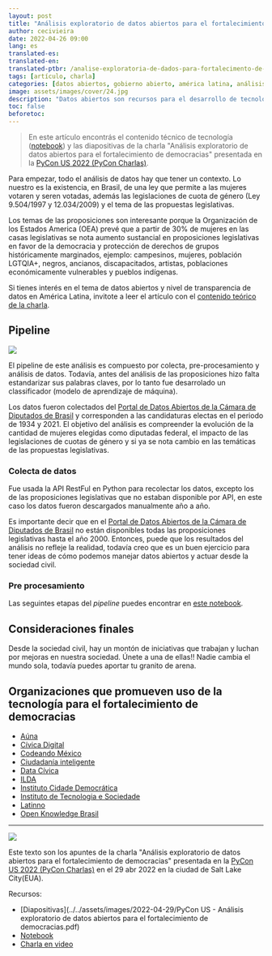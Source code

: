 ```yaml
---
layout: post
title: "Análisis exploratorio de datos abiertos para el fortalecimiento de democracias"
author: cecivieira
date: 2022-04-26 09:00
lang: es
translated-es: 
translated-en: 
translated-ptbr: /analise-exploratoria-de-dados-para-fortalecimento-de-democracias
tags: [artículo, charla]
categories: [datos abiertos, gobierno abierto, américa latina, análisis exploratorio, innovación cívica, pandas]
image: assets/images/cover/24.jpg
description: "Datos abiertos son recursos para el desarrollo de tecnologías que ayudan a solventar problemas sociales y fomentar la gestión participativa en los gobiernos locales. El artículo enseñará técnicas iniciales para explotar conjuntos de datos abiertos con la libreria Pandas."
toc: false
beforetoc:
---
```

> En este artículo encontrás el contenido técnico de tecnología ([notebook](https://github.com/cecivieira/cotas-genero-eleicoes-e-proposicoes-legislativas/blob/main/PyCon_US.ipynb)) y las diapositivas de la charla "Análisis exploratorio de datos abiertos para el fortalecimiento de democracias" presentada en la [PyCon US 2022 (PyCon Charlas)](https://us.pycon.org/2022/schedule/presentation/97/).

Para empezar, todo el análisis de datos hay que tener un contexto. Lo nuestro es la existencia, en Brasil, de una ley que permite a las mujeres votaren y seren votadas, además las legislaciones de cuota de género (Ley 9.504/1997 y 12.034/2009) y el tema de las propuestas legislativas.

Los temas de las proposiciones son interesante porque la Organización de los Estados America (OEA) prevé que a partir de 30% de mujeres en las casas legislativas se nota aumento sustancial en proposiciones legislativas en favor de la democracia y protección de derechos de grupos históricamente marginados, ejemplo: campesinos, mujeres, población LGTQIA+, negros, ancianos, discapacitados, artistas, poblaciones económicamente vulnerables y pueblos indígenas.

Si tienes interés en el tema de datos abiertos y nivel de transparencia de datos en América Latina, invitote a leer el artículo con el [contenido teórico de la charla](www.cecivieira.com/es/analisis-exploratorio-de-datos-tecnologia-social-y-gobiernos-democraticos/).

## Pipeline

<img class="rounded mx-auto d-block" src="../../assets/images/2022-04-29/pipeline.png">

El pipeline de este análisis es compuesto por colecta, pre-procesamiento y análisis de datos. Todavía, antes del análisis de las proposiciones hizo falta estandarizar sus palabras claves, por lo tanto fue desarrolado un classificador (modelo de aprendizaje de máquina).

Los datos fueron colectados del [Portal de Datos Abiertos de la Cámara de Diputados de Brasil]() y corresponden a las candidaturas electas en el periodo de 1934 y 2021. El objetivo del análisis es compreender la evolución de la cantidad de mujeres elegidas como diputadas federal, el impacto de las legislaciones de cuotas de género y si ya se nota cambio en las temáticas de las propuestas legislativas.

### Colecta de datos
Fue usada la API RestFul en Python para recolectar los datos, excepto los de las proposiciones legislativas que no estaban disponible por API, en este caso los datos fueron descargados manualmente año a año.

Es importante decir que en el [Portal de Datos Abiertos de la Cámara de Diputados de Brasil](https://dadosabertos.camara.leg.br/) no están disponibles todas las proposiciones legislativas hasta el año 2000. Entonces, puede que los resultados del análisis no refleje la realidad, todavía creo que es un buen ejercicio para tener ideas de cómo podemos manejar datos abiertos y actuar desde la sociedad civil.

### Pre procesamiento

Las seguintes etapas del *pipeline* puedes encontrar en [este notebook](https://github.com/cecivieira/cotas-genero-eleicoes-e-proposicoes-legislativas/blob/main/PyCon_US.ipynb).

## Consideraciones finales

Desde la sociedad civil, hay un montón de iniciativas que trabajan y luchan por mejoras en nuestra sociedad. Únete a una de ellas!! Nadie cambia el mundo sola, todavía puedes aportar tu granito de arena.

## Organizaciones que promueven uso de la tecnología para el fortalecimiento de democracias

- [Aúna](https://www.auna.org.mx/)
- [Cívica Digital](https://civica.digital/)
- [Codeando México](http://codeandomexico.org/)
- [Ciudadanía inteligente](https://ciudadaniai.org/)
- [Data Cívica](https://datacivica.org/)
- [ILDA](https://idatosabiertos.org/)
- [Instituto Cidade Democrática](https://cidadedemocratica.org.br)
- [Instituto de Tecnologia e Sociedade](https://itsrio.org/pt/home/)
- [Latinno](https://latinno.net/es/)
- [Open Knowledge Brasil](https://ok.org.br/)

--------------------
<img class="rounded mx-auto d-block" src="../../assets/images/2022-04-29/cartel-pycon-charlas-2022.jpg">

Este texto son los apuntes de la charla "Análisis exploratorio de datos abiertos para el fortalecimiento de democracias" presentada en la [PyCon US 2022 (PyCon Charlas)](https://us.pycon.org/2022/schedule/presentation/97/) en el 29 abr 2022 en la ciudad de Salt Lake City(EUA). 

Recursos:
- [Diapositivas](../../assets/images/2022-04-29/PyCon US - Análisis exploratorio de datos abiertos para el fortalecimiento de democracias.pdf)
- [Notebook](https://github.com/cecivieira/cotas-genero-eleicoes-e-proposicoes-legislativas/blob/main/PyCon_US.ipynb)
- [Charla en video](https://youtu.be/AXQ7cFm9WLI)
